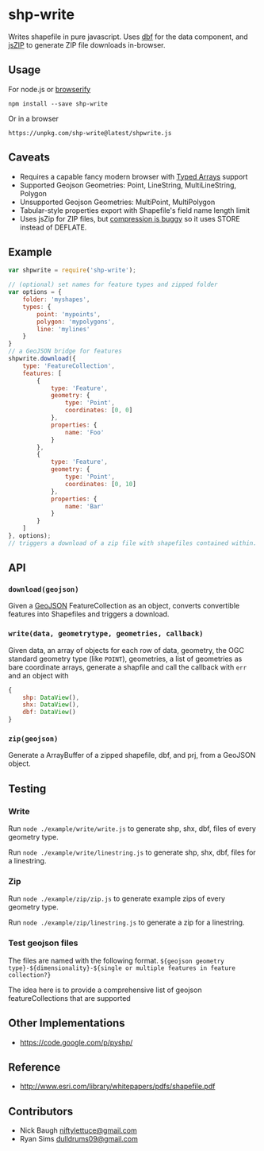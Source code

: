 # shp-write

Writes shapefile in pure javascript. Uses [dbf](https://github.com/tmcw/dbf)
for the data component, and [jsZIP](http://stuk.github.io/jszip/) to generate
ZIP file downloads in-browser.

## Usage

For node.js or [browserify](https://github.com/substack/node-browserify)

    npm install --save shp-write

Or in a browser

    https://unpkg.com/shp-write@latest/shpwrite.js

## Caveats

* Requires a capable fancy modern browser with [Typed Arrays](http://caniuse.com/#feat=typedarrays)
  support
* Supported Geojson Geometries: Point, LineString, MultiLineString, Polygon
* Unsupported Geojson Geometries: MultiPoint, MultiPolygon
* Tabular-style properties export with Shapefile's field name length limit
* Uses jsZip for ZIP files, but [compression is buggy](https://github.com/Stuk/jszip/issues/53) so it uses STORE instead of DEFLATE.

## Example

```js
var shpwrite = require('shp-write');

// (optional) set names for feature types and zipped folder
var options = {
    folder: 'myshapes',
    types: {
        point: 'mypoints',
        polygon: 'mypolygons',
        line: 'mylines'
    }
}
// a GeoJSON bridge for features
shpwrite.download({
    type: 'FeatureCollection',
    features: [
        {
            type: 'Feature',
            geometry: {
                type: 'Point',
                coordinates: [0, 0]
            },
            properties: {
                name: 'Foo'
            }
        },
        {
            type: 'Feature',
            geometry: {
                type: 'Point',
                coordinates: [0, 10]
            },
            properties: {
                name: 'Bar'
            }
        }
    ]
}, options);
// triggers a download of a zip file with shapefiles contained within.
```

## API

### `download(geojson)`

Given a [GeoJSON](http://geojson.org/) FeatureCollection as an object,
converts convertible features into Shapefiles and triggers a download.

### `write(data, geometrytype, geometries, callback)`

Given data, an array of objects for each row of data, geometry, the OGC standard
geometry type (like `POINT`), geometries, a list of geometries as bare coordinate
arrays, generate a shapfile and call the callback with `err` and an object with

```js
{
    shp: DataView(),
    shx: DataView(),
    dbf: DataView()
}
```

### `zip(geojson)`

Generate a ArrayBuffer of a zipped shapefile, dbf, and prj, from a GeoJSON
object.

## Testing

### Write

Run `node ./example/write/write.js` to generate shp, shx, dbf, files of every geometry type.

Run `node ./example/write/linestring.js` to generate shp, shx, dbf, files for a linestring.

### Zip

Run `node ./example/zip/zip.js` to generate example zips of every geometry type.

Run `node ./example/zip/linestring.js` to generate a zip for a linestring.

### Test geojson files

The files are named with the following format.
`${geojson geometry type}-${dimensionality}-${single or multiple features in feature collection?}`

The idea here is to provide a comprehensive list of geojson featureCollections that are supported

## Other Implementations

* https://code.google.com/p/pyshp/

## Reference

* http://www.esri.com/library/whitepapers/pdfs/shapefile.pdf

## Contributors

* Nick Baugh <niftylettuce@gmail.com>
* Ryan Sims <dulldrums09@gmail.com>
